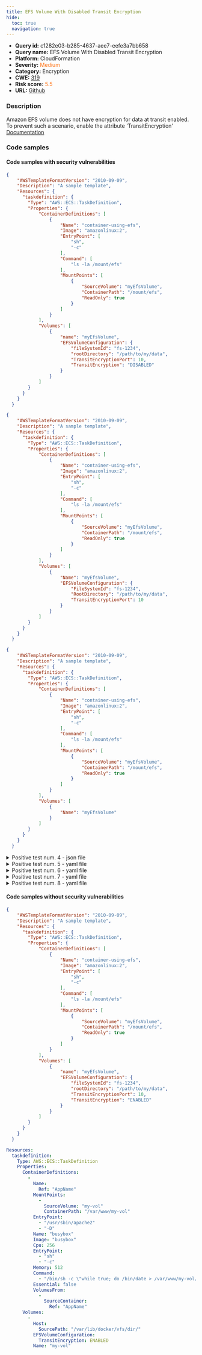 ```yaml
---
title: EFS Volume With Disabled Transit Encryption
hide:
  toc: true
  navigation: true
---
```


<style>
  .highlight .hll {
    background-color: #ff171742;
  }
  .md-content {
    max-width: 1100px;
    margin: 0 auto;
  }
</style>

-   **Query id:** c1282e03-b285-4637-aee7-eefe3a7bb658
-   **Query name:** EFS Volume With Disabled Transit Encryption
-   **Platform:** CloudFormation
-   **Severity:** <span style="color:#ff7213">Medium</span>
-   **Category:** Encryption
-   **CWE:** <a href="https://cwe.mitre.org/data/definitions/319.html" onclick="newWindowOpenerSafe(event, 'https://cwe.mitre.org/data/definitions/319.html')">319</a>
-   **Risk score:** <span style="color:#ff7213">5.5</span>
-   **URL:** [Github](https://github.com/Checkmarx/kics/tree/master/assets/queries/cloudFormation/aws/efs_volume_with_disabled_transit_encryption)

### Description
Amazon EFS volume does not have encryption for data at transit enabled. To prevent such a scenario, enable the attribute 'TransitEncryption'<br>
[Documentation](https://docs.aws.amazon.com/AmazonECS/latest/developerguide/efs-volumes.html)

### Code samples
#### Code samples with security vulnerabilities
```json title="Positive test num. 1 - json file" hl_lines="35"
{
    "AWSTemplateFormatVersion": "2010-09-09",
    "Description": "A sample template",
    "Resources": {
      "taskdefinition": {
        "Type": "AWS::ECS::TaskDefinition",
        "Properties": {
            "ContainerDefinitions": [
                {
                    "Name": "container-using-efs",
                    "Image": "amazonlinux:2",
                    "EntryPoint": [
                        "sh",
                        "-c"
                    ],
                    "Command": [
                        "ls -la /mount/efs"
                    ],
                    "MountPoints": [
                        {
                            "SourceVolume": "myEfsVolume",
                            "ContainerPath": "/mount/efs",
                            "ReadOnly": true
                        }
                    ]
                }
            ],
            "Volumes": [
                {
                    "name": "myEfsVolume",
                    "EFSVolumeConfiguration": {
                        "fileSystemId": "fs-1234",
                        "rootDirectory": "/path/to/my/data",
                        "TransitEncryptionPort": 10,
                        "TransitEncryption": "DISABLED"
                    }
                }
            ]
        }
      }
    }
  }
```
```json title="Positive test num. 2 - json file" hl_lines="31"
{
    "AWSTemplateFormatVersion": "2010-09-09",
    "Description": "A sample template",
    "Resources": {
      "taskdefinition": {
        "Type": "AWS::ECS::TaskDefinition",
        "Properties": {
            "ContainerDefinitions": [
                {
                    "Name": "container-using-efs",
                    "Image": "amazonlinux:2",
                    "EntryPoint": [
                        "sh",
                        "-c"
                    ],
                    "Command": [
                        "ls -la /mount/efs"
                    ],
                    "MountPoints": [
                        {
                            "SourceVolume": "myEfsVolume",
                            "ContainerPath": "/mount/efs",
                            "ReadOnly": true
                        }
                    ]
                }
            ],
            "Volumes": [
                {
                    "Name": "myEfsVolume",
                    "EFSVolumeConfiguration": {
                        "FileSystemId": "fs-1234",
                        "RootDirectory": "/path/to/my/data",
                        "TransitEncryptionPort": 10
                    }
                }
            ]
        }
      }
    }
  }
```
```json title="Positive test num. 3 - json file" hl_lines="30"
{
    "AWSTemplateFormatVersion": "2010-09-09",
    "Description": "A sample template",
    "Resources": {
      "taskdefinition": {
        "Type": "AWS::ECS::TaskDefinition",
        "Properties": {
            "ContainerDefinitions": [
                {
                    "Name": "container-using-efs",
                    "Image": "amazonlinux:2",
                    "EntryPoint": [
                        "sh",
                        "-c"
                    ],
                    "Command": [
                        "ls -la /mount/efs"
                    ],
                    "MountPoints": [
                        {
                            "SourceVolume": "myEfsVolume",
                            "ContainerPath": "/mount/efs",
                            "ReadOnly": true
                        }
                    ]
                }
            ],
            "Volumes": [
                {
                    "Name": "myEfsVolume"
                }
            ]
        }
      }
    }
  }
```
<details><summary>Positive test num. 4 - json file</summary>

```json hl_lines="7"
{
    "AWSTemplateFormatVersion": "2010-09-09",
    "Description": "A sample template",
    "Resources": {
      "taskdefinition": {
        "Type": "AWS::ECS::TaskDefinition",
        "Properties": {
            "ContainerDefinitions": [
                {
                    "Name": "container-using-efs",
                    "Image": "amazonlinux:2",
                    "EntryPoint": [
                        "sh",
                        "-c"
                    ],
                    "Command": [
                        "ls -la /mount/efs"
                    ],
                    "MountPoints": [
                        {
                            "SourceVolume": "myEfsVolume",
                            "ContainerPath": "/mount/efs",
                            "ReadOnly": true
                        }
                    ]
                }
            ]
        }
      }
    }
  }
```
</details>
<details><summary>Positive test num. 5 - yaml file</summary>

```yaml hl_lines="35"
Resources:
  taskdefinition:
    Type: AWS::ECS::TaskDefinition
    Properties:
      ContainerDefinitions:
        -
          Name:
            Ref: "AppName"
          MountPoints:
            -
              SourceVolume: "my-vol"
              ContainerPath: "/var/www/my-vol"
          EntryPoint:
            - "/usr/sbin/apache2"
            - "-D"
          Name: "busybox"
          Image: "busybox"
          Cpu: 256
          EntryPoint:
            - "sh"
            - "-c"
          Memory: 512
          Command:
            - "/bin/sh -c \"while true; do /bin/date > /var/www/my-vol/date; sleep 1; done\""
          Essential: false
          VolumesFrom:
            -
              SourceContainer:
                Ref: "AppName"
      Volumes:
        -
          Host:
            SourcePath: "/var/lib/docker/vfs/dir/"
          EFSVolumeConfiguration:
            TransitEncryption: DISABLED
          Name: "my-vol"

```
</details>
<details><summary>Positive test num. 6 - yaml file</summary>

```yaml hl_lines="34"
Resources:
  taskdefinition:
    Type: AWS::ECS::TaskDefinition
    Properties:
      ContainerDefinitions:
        -
          Name:
            Ref: "AppName"
          MountPoints:
            -
              SourceVolume: "my-vol"
              ContainerPath: "/var/www/my-vol"
          EntryPoint:
            - "/usr/sbin/apache2"
            - "-D"
          Name: "busybox"
          Image: "busybox"
          Cpu: 256
          EntryPoint:
            - "sh"
            - "-c"
          Memory: 512
          Command:
            - "/bin/sh -c \"while true; do /bin/date > /var/www/my-vol/date; sleep 1; done\""
          Essential: false
          VolumesFrom:
            -
              SourceContainer:
                Ref: "AppName"
      Volumes:
        -
          Host:
            SourcePath: "/var/lib/docker/vfs/dir/"
          EFSVolumeConfiguration:
          Name: "my-vol"

```
</details>
<details><summary>Positive test num. 7 - yaml file</summary>

```yaml hl_lines="32"
Resources:
  taskdefinition:
    Type: AWS::ECS::TaskDefinition
    Properties:
      ContainerDefinitions:
        -
          Name:
            Ref: "AppName"
          MountPoints:
            -
              SourceVolume: "my-vol"
              ContainerPath: "/var/www/my-vol"
          EntryPoint:
            - "/usr/sbin/apache2"
            - "-D"
          Name: "busybox"
          Image: "busybox"
          Cpu: 256
          EntryPoint:
            - "sh"
            - "-c"
          Memory: 512
          Command:
            - "/bin/sh -c \"while true; do /bin/date > /var/www/my-vol/date; sleep 1; done\""
          Essential: false
          VolumesFrom:
            -
              SourceContainer:
                Ref: "AppName"
      Volumes:
        -
          Host:
            SourcePath: "/var/lib/docker/vfs/dir/"
          Name: "my-vol"

```
</details>
<details><summary>Positive test num. 8 - yaml file</summary>

```yaml hl_lines="4"
Resources:
  taskdefinition:
    Type: AWS::ECS::TaskDefinition
    Properties:
      ContainerDefinitions:
        -
          Name:
            Ref: "AppName"
          MountPoints:
            -
              SourceVolume: "my-vol"
              ContainerPath: "/var/www/my-vol"
          EntryPoint:
            - "/usr/sbin/apache2"
            - "-D"
          Name: "busybox"
          Image: "busybox"
          Cpu: 256
          EntryPoint:
            - "sh"
            - "-c"
          Memory: 512
          Command:
            - "/bin/sh -c \"while true; do /bin/date > /var/www/my-vol/date; sleep 1; done\""
          Essential: false
          VolumesFrom:
            -
              SourceContainer:
                Ref: "AppName"

```
</details>


#### Code samples without security vulnerabilities
```json title="Negative test num. 1 - json file"
{
    "AWSTemplateFormatVersion": "2010-09-09",
    "Description": "A sample template",
    "Resources": {
      "taskdefinition": {
        "Type": "AWS::ECS::TaskDefinition",
        "Properties": {
            "ContainerDefinitions": [
                {
                    "Name": "container-using-efs",
                    "Image": "amazonlinux:2",
                    "EntryPoint": [
                        "sh",
                        "-c"
                    ],
                    "Command": [
                        "ls -la /mount/efs"
                    ],
                    "MountPoints": [
                        {
                            "SourceVolume": "myEfsVolume",
                            "ContainerPath": "/mount/efs",
                            "ReadOnly": true
                        }
                    ]
                }
            ],
            "Volumes": [
                {
                    "name": "myEfsVolume",
                    "EFSVolumeConfiguration": {
                        "fileSystemId": "fs-1234",
                        "rootDirectory": "/path/to/my/data",
                        "TransitEncryptionPort": 10,
                        "TransitEncryption": "ENABLED"
                    }
                }
            ]
        }
      }
    }
  }
```
```yaml title="Negative test num. 2 - yaml file"
Resources:
  taskdefinition:
    Type: AWS::ECS::TaskDefinition
    Properties:
      ContainerDefinitions:
        -
          Name:
            Ref: "AppName"
          MountPoints:
            -
              SourceVolume: "my-vol"
              ContainerPath: "/var/www/my-vol"
          EntryPoint:
            - "/usr/sbin/apache2"
            - "-D"
          Name: "busybox"
          Image: "busybox"
          Cpu: 256
          EntryPoint:
            - "sh"
            - "-c"
          Memory: 512
          Command:
            - "/bin/sh -c \"while true; do /bin/date > /var/www/my-vol/date; sleep 1; done\""
          Essential: false
          VolumesFrom:
            -
              SourceContainer:
                Ref: "AppName"
      Volumes:
        -
          Host:
            SourcePath: "/var/lib/docker/vfs/dir/"
          EFSVolumeConfiguration:
            TransitEncryption: ENABLED
          Name: "my-vol"

```

